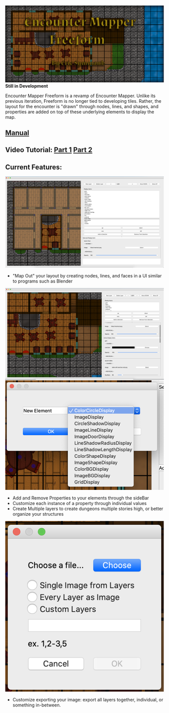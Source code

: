 ![A seaside inn setting, recreated in ](res/EMF_Title.png)
**Still in Development**

Encounter Mapper Freeform is a revamp of Encounter Mapper. Unlike its previous iteration, Freeform is no longer tied to developing tiles. Rather, the layout for the encounter is "drawn" through nodes, lines, and shapes, and properties are added on top of these underlying elements to display the map.

## [Manual](https://github.com/Symmanke/EncounterMapperFreeform/blob/master/EMFManual.md)
## Video Tutorial: [Part 1](https://youtu.be/bFfKhF5WtjE) [Part 2](https://youtu.be/5mvI_D_cwbA)

## **Current Features:**
![A seaside inn setting, recreated in ](res/EMF_Layout_Shapes.png)
- "Map Out" your layout by creating nodes, lines, and faces in a UI similar to programs such as Blender

![A seaside inn setting, recreated in ](res/EMF_Layout.png)
![A seaside inn setting, recreated in ](res/EMF_Choose_Property.png)
- Add and Remove Properties to your elements through the sideBar
- Customize each instance of a property through individual values
- Create Multiple layers to create dungeons multiple stories high, or better organize your structures

![A seaside inn setting, recreated in ](res/EMF_Export.png)
- Customize exporting your image: export all layers together, individual, or something in-between.
